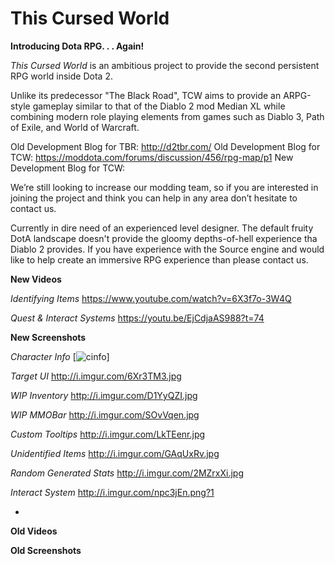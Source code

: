 This Cursed World
====
**Introducing Dota RPG. . . Again!**

*This Cursed World* is an ambitious project to provide the second persistent RPG world inside Dota 2.

Unlike its predecessor "The Black Road", TCW aims to provide an ARPG-style gameplay similar to that of the Diablo 2 mod Median XL while combining modern role playing elements from games such as Diablo 3, Path of Exile, and World of Warcraft.

Old Development Blog for TBR: http://d2tbr.com/
Old Development Blog for TCW: https://moddota.com/forums/discussion/456/rpg-map/p1
New Development Blog for TCW:

We’re still looking to increase our modding team, so if you are interested in joining the project and think you can help in any area don’t hesitate to contact us.

Currently in dire need of an experienced level designer. The default fruity DotA landscape doesn't provide the gloomy depths-of-hell experience tha Diablo 2 provides. If you have experience with the Source engine and would like to help create an immersive RPG experience than please contact us.

**New Videos**

*Identifying Items*
https://www.youtube.com/watch?v=6X3f7o-3W4Q

*Quest & Interact Systems*
https://youtu.be/EjCdjaAS988?t=74

**New Screenshots**

*Character Info*
[![cinfo](http://i.imgur.com/DrlYT8s.jpg)]

*Target UI*
http://i.imgur.com/6Xr3TM3.jpg

*WIP Inventory*
http://i.imgur.com/D1YyQZI.jpg

*WIP MMOBar*
http://i.imgur.com/SOvVqen.jpg

*Custom Tooltips*
http://i.imgur.com/LkTEenr.jpg

*Unidentified Items*
http://i.imgur.com/GAqUxRv.jpg

*Random Generated Stats*
http://i.imgur.com/2MZrxXi.jpg


*Interact System*
http://i.imgur.com/npc3jEn.png?1

*

**Old Videos**

**Old Screenshots**
